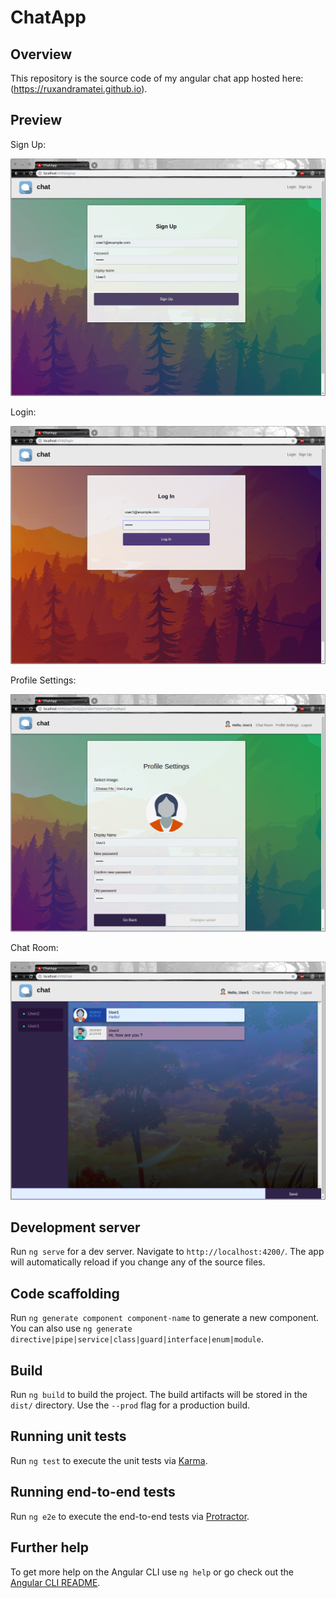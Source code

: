 # ChatApp

## Overview
This repository is the source code of my angular chat app hosted here: (https://ruxandramatei.github.io).

## Preview

Sign Up:

![alt text](https://github.com/ruxandramatei/Angular-Chat-App/blob/master/Preview/Sign%20Up.png)

Login:

![alt text](https://github.com/ruxandramatei/Angular-Chat-App/blob/master/Preview/Login.png)

Profile Settings:

 ![alt text](https://github.com/ruxandramatei/Angular-Chat-App/blob/master/Preview/Profile%20Settings.png)
 
 Chat Room:
 
 ![alt text](https://github.com/ruxandramatei/Angular-Chat-App/blob/master/Preview/Chat%20Room.png)
 


## Development server

Run `ng serve` for a dev server. Navigate to `http://localhost:4200/`. The app will automatically reload if you change any of the source files.

## Code scaffolding

Run `ng generate component component-name` to generate a new component. You can also use `ng generate directive|pipe|service|class|guard|interface|enum|module`.

## Build

Run `ng build` to build the project. The build artifacts will be stored in the `dist/` directory. Use the `--prod` flag for a production build.

## Running unit tests

Run `ng test` to execute the unit tests via [Karma](https://karma-runner.github.io).

## Running end-to-end tests

Run `ng e2e` to execute the end-to-end tests via [Protractor](http://www.protractortest.org/).

## Further help

To get more help on the Angular CLI use `ng help` or go check out the [Angular CLI README](https://github.com/angular/angular-cli/blob/master/README.md).
